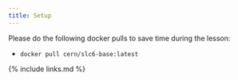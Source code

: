 ```yaml
---
title: Setup
---
```


Please do the following docker pulls to save time during the lesson:

* `docker pull cern/slc6-base:latest`



{% include links.md %}

